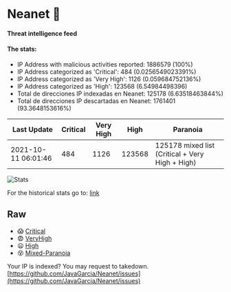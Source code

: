 # Neanet :hocho:
#### Threat intelligence feed
#### The stats:

- IP Address with malicious activities reported: 1886579 (100%)
- IP Address categorized as 'Critical':  484 (0.0256549023391%)
- IP Address categorized as 'Very High':  1126 (0.059684752136%)
- IP Address categorized as 'High':  123568 (6.54984498396)
- Total de direcciones IP indexadas en Neanet:  125178 (6.63518463844%)
- Total de direcciones IP descartadas en Neanet:  1761401 (93.3648153616%)

| Last Update | Critical | Very High | High | Paranoia |
| --- | --- | --- | --- | --- |
| 2021-10-11 06:01:46 | 484 | 1126 | 123568 | 125178 mixed list (Critical + Very High + High)|

![Stats](https://docs.google.com/spreadsheets/d/e/2PACX-1vSnaNMIXVabIpDJjufMlzH7poXnshF3mgd8Is1g9ytUEzVsP5my4Trn8f-xkoLLQ38xpL3HtmUexLo6/pubchart?oid=501124687&format=image)

For the historical stats go to: [link](/stats.csv)
## Raw
- :scream: [Critical](https://raw.githubusercontent.com/JavaGarcia/Neanet/master/blacklists/neanet_critical.txt)
- :fearful: [VeryHigh](https://raw.githubusercontent.com/JavaGarcia/Neanet/master/blacklists/neanet_veryHigh.txtt)
- :frowning: [High](https://raw.githubusercontent.com/JavaGarcia/Neanet/master/blacklists/neanet_high.txt)
- :dizzy_face: [Mixed-Paranoia](https://raw.githubusercontent.com/JavaGarcia/Neanet/master/blacklists/neanet_all.txt)


Your IP is indexed? You may request to takedown. [https://github.com/JavaGarcia/Neanet/issues](https://github.com/JavaGarcia/Neanet/issues)

































































































































































































































































































































































































































































































































































































































































































































































































































































































































































































































































































































































































































































































































































































































































































































































































































































































































































































































































































































































































































































































































































































































































































































































































































































































































































































































































































































































































































































































































































































































































































































































































































































































































































































































































































































































































































































































































































































































































































































































































































































































































































































































































































































































































































































































































































































































































































































































































































































































































































































































































































































































































































































































































































































































































































































































































































































































































































































































































































































































































































































































































































































































































































































































































































































































































































































































































































































































































































































































































































































































































































































































































































































































































































































































































































































































































































































































































































































































































































































































































































































































































































































































































































































































































































































































































































































































































































































































































































































































































































































































































































































































































































































































































































































































































































































































































